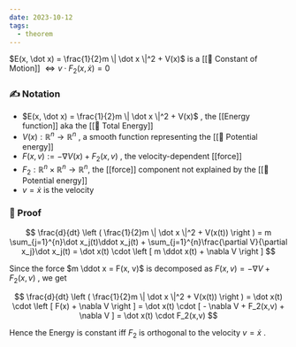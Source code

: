 ```yaml
---
date: 2023-10-12
tags:
  - theorem
---
```

$E(x, \dot x) = \frac{1}{2}m \| \dot x \|^2 + V(x)$ is a [[📘 Constant of Motion]] $\Leftrightarrow v \cdot F_2(x,\dot x)=0$

### ✍️ Notation
- $E(x, \dot x) = \frac{1}{2}m \| \dot x \|^2 + V(x)$ , the [[Energy function]] aka the [[📘 Total Energy]]
- $V(x) : \mathbb{R}^n \rightarrow \mathbb{R}^n$ , a smooth function representing the [[📘 Potential energy]]
- $F(x,v) := - \nabla V(x) + F_2(x,v)$ , the velocity-dependent [[force]]
- $F_2 : \mathbb{R}^n \times \mathbb{R}^n \rightarrow \mathbb{R}^n$, the [[force]] component not explained by the [[📘 Potential energy]]
- $v = \dot x$ is the velocity

### 🧠 Proof

$$ \frac{d}{dt} \left ( \frac{1}{2}m \| \dot x \|^2 + V(x(t)) \right ) = m \sum_{j=1}^{n}\dot x_j(t)\ddot x_j(t) + \sum_{j=1}^{n}\frac{\partial V}{\partial x_j}\dot x_j(t) = \dot x(t) \cdot \left [ m \ddot x(t) + \nabla V \right ] $$

Since the force $m \ddot x = F(x, v)$ is decomposed as $F(x,v) = - \nabla V + F_2(x,v)$ , we get

$$ \frac{d}{dt} \left ( \frac{1}{2}m \| \dot x \|^2 + V(x(t)) \right ) = \dot x(t) \cdot \left [ F(x) + \nabla V \right ] = \dot x(t) \cdot [ - \nabla V + F_2(x,v) + \nabla V ] = \dot x(t) \cdot F_2(x,v) $$

Hence the Energy is constant iff $F_2$ is orthogonal to the velocity $v = \dot x$ .